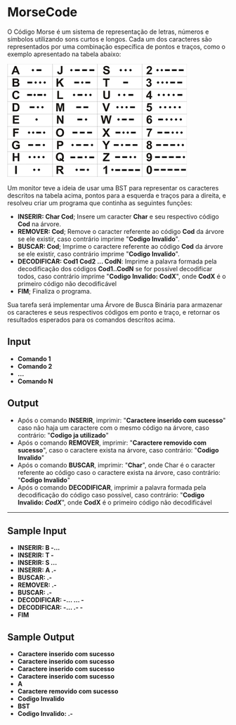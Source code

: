 # MorseCode

O Código Morse é um sistema de representação de letras, números e símbolos utilizando sons curtos e longos. Cada um dos caracteres são representados por uma combinação específica de pontos e traços, como o exemplo apresentado na tabela abaixo:

![Código Morse](Image/codigo_morse.jpg)

Um monitor teve a ideia de usar uma BST para representar os caracteres descritos na tabela acima, pontos para a esquerda e traços para a direita, e resolveu criar um programa que continha as seguintes funções:

- __INSERIR: Char Cod__; Insere um caracter __Char__ e seu respectivo código __Cod__ na árvore.
- __REMOVER: Cod__; Remove o caracter referente ao código __Cod__ da árvore se ele existir, caso contrário imprime "__Codigo Invalido__".
- __BUSCAR: Cod__; Imprime o caractere referente ao código __Cod__ da árvore se ele existir, caso contrário imprime "__Codigo Invalido__".
- __DECODIFICAR: Cod1 Cod2 ... CodN__: Imprime a palavra formada pela decodificação dos códigos __Cod1..CodN__ se for possível decodificar todos, caso contrário imprime "__Codigo Invalido: CodX__", onde __CodX__ é o primeiro código não decodificável
- __FIM__; Finaliza o programa.

Sua tarefa será implementar uma Árvore de Busca Binária para armazenar os caracteres e seus respectivos códigos em ponto e traço, e retornar os resultados esperados para os comandos descritos acima.

## Input

- __Comando 1__
- __Comando 2__
- __...__
- __Comando N__

## Output

- Após o comando __INSERIR__, imprimir: "__Caractere inserido com sucesso__" caso não haja um caractere com o mesmo código na árvore, caso contrário: "__Codigo ja utilizado__"
- Após o comando __REMOVER__, imprimir: "__Caractere removido com sucesso__", caso o caractere exista na árvore, caso contrário: "__Codigo Invalido__" 
- Após o comando __BUSCAR__, imprimir: "__Char__", onde Char é o caracter referente ao código caso o caractere exista na árvore, caso contrário: "__Codigo Invalido__" 
- Após o comando __DECODIFICAR__, imprimir a palavra formada pela decodificação do código caso possível, caso contrário: "__Codigo Invalido: *CodX*__", onde __CodX__ é o primeiro código não decodificável

---
## Sample Input
- __INSERIR: B -...__
- __INSERIR: T -__
- __INSERIR: S ...__
- __INSERIR: A .-__
- __BUSCAR: .-__
- __REMOVER: .-__
- __BUSCAR: .-__
- __DECODIFICAR: -... ... -__
- __DECODIFICAR: -... .- -__
- __FIM__

## Sample Output
- __Caractere inserido com sucesso__
- __Caractere inserido com sucesso__
- __Caractere inserido com sucesso__
- __Caractere inserido com sucesso__
- __A__
- __Caractere removido com sucesso__
- __Codigo Invalido__
- __BST__
- __Codigo Invalido: .-__
